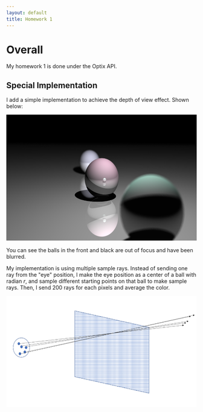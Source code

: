 ```yaml
---
layout: default
title: Homework 1
---
```


# Overall

My homework 1 is done under the Optix API.

## Special Implementation

I add a simple implementation to achieve the depth of view effect. Shown below:
<div style="text-align:center"><img src="figures/hw1/fig1.png" width="598" height="334"  /></div>

You can see the balls in the front and black are out of focus and have been blurred.

My implementation is using multiple sample rays. Instead of sending one ray from the "eye" position, I make the eye position as a center of a ball with radian $r$, and sample different starting points on that ball to make sample rays. Then, I send 200 rays for each pixels and average the color.

<div style="text-align:center"><img src="figures/hw1/fig2.png" width="594" height="295"  /></div>
